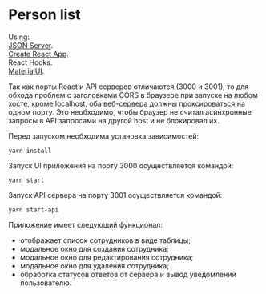 # Person list

Using:  
[JSON Server](https://github.com/typicode/json-server).  
[Create React App](https://github.com/facebook/create-react-app).   
React Hooks.   
[MaterialUI](https://github.com/mui-org/material-ui).


Так как порты React и API серверов отличаются (3000 и 3001), то для обхода проблем с заголовками CORS в браузере при запуске на любом хосте, кроме localhost, оба веб-сервера должны проксироваться на одном порту. Это необходимо, чтобы браузер не считал асинхронные запросы в API запросами на другой host и не блокировал их.

Перед запуском необходима установка зависимостей:
```
yarn install
```

Запуск UI приложения на порту 3000 осуществляется командой:
```
yarn start
```

Запуск API сервера на порту 3001 осуществляется командой: 
```
yarn start-api
```
Приложение имеет следующий функционал:
- отображает список сотрудников в виде таблицы;  
- модальное окно для создания сотрудника;  
- модальное окно для редактирования сотрудника;  
- модальное окно для удаления сотрудника;  
- обработка статусов ответов от сервера и вывод уведомлений пользователю.
